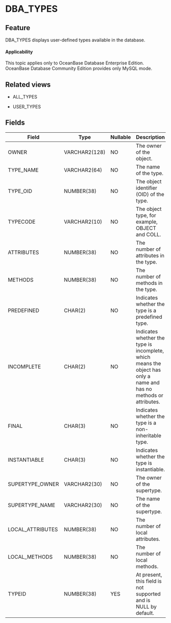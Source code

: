 DBA_TYPES
==============================

Feature
-----------

DBA_TYPES displays user-defined types available in the database.

<main id="notice" >
    <h4>Applicability</h4>
    <p>This topic applies only to OceanBase Database Enterprise Edition. OceanBase Database Community Edition provides only MySQL mode. </p>
  </main>

Related views
-------------

* ALL_TYPES



* USER_TYPES






Fields
-------------



| **Field**        | **Type**      | **Nullable** | **Description**                                                                                                    |
|------------------|---------------|--------------|--------------------------------------------------------------------------------------------------------------------|
| OWNER            | VARCHAR2(128) | NO           | The owner of the object.                                                                                           |
| TYPE_NAME        | VARCHAR2(64)  | NO           | The name of the type.                                                                                              |
| TYPE_OID         | NUMBER(38)    | NO           | The object identifier (OID) of the type.                                                                           |
| TYPECODE         | VARCHAR2(10)  | NO           | The object type, for example, OBJECT and COLL.                                                                     |
| ATTRIBUTES       | NUMBER(38)    | NO           | The number of attributes in the type.                                                                              |
| METHODS          | NUMBER(38)    | NO           | The number of methods in the type.                                                                                 |
| PREDEFINED       | CHAR(2)       | NO           | Indicates whether the type is a predefined type.                                                                   |
| INCOMPLETE       | CHAR(2)       | NO           | Indicates whether the type is incomplete, which means the object has only a name and has no methods or attributes. |
| FINAL            | CHAR(3)       | NO           | Indicates whether the type is a non-inheritable type.                                                              |
| INSTANTIABLE     | CHAR(3)       | NO           | Indicates whether the type is instantiable.                                                                        |
| SUPERTYPE_OWNER  | VARCHAR2(30)  | NO           | The owner of the supertype.                                                                                        |
| SUPERTYPE_NAME   | VARCHAR2(30)  | NO           | The name of the supertype.                                                                                         |
| LOCAL_ATTRIBUTES | NUMBER(38)    | NO           | The number of local attributes.                                                                                    |
| LOCAL_METHODS    | NUMBER(38)    | NO           | The number of local methods.                                                                                       |
| TYPEID           | NUMBER(38)    | YES          | At present, this field is not supported and is NULL by default.                                                    |



